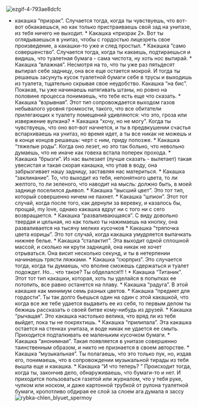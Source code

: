 ![ezgif-4-793ae8dcfc](https://github.com/impostorTV/IMPOSTORTV/assets/171691477/718bd578-1ddb-4eec-878a-ca66050e7c2b)
* какашка “призрак”. Случается тогда, когда ты чувствуешь, что вот-вот обкакаешься, но как только пристраиваешь свой зад на унитазе, из тебя ничего не выходит. * Какашка «призрак 2». Вот ты оглядываешься в унитаз, чтобы с гордостью лицезреть свое произведение, а какашки-то уже и след простыл. * Какашка “само совершенство”. Случается тогда, когда ты какаешь, подтираешься и видишь, что туалетная бумага - сама чистота, ну хоть нос вытирай. * Какашка “влажная”. Несмотря на то, что ты уже раз пятьдесят вытирал себе задницу, она все еще остается мокрой. И тогда ты решаешь засунуть кусок туалетной бумаги себе в трусы и выходишь из туалета, тщательно скрывая свое неудобство. Какашка “на бис”. Покакав, ты уже начинаешь натягивать штаны, но ровно на половине процесса понимаешь, что тебе есть еще что сказать. * Какашка “взрывная”. Этот тип сопровождается выходом газов небывалого уровня громкости, такого, что все обитатели прилегающих к туалету помещений удивляются: что это, гроза или извержение вулкана? * Какашка “хочу, но не могу”. Когда ты чувствуешь, что оно вот-вот начнется, и ты в предвкушении счастья вспархиваешь на унитаз, но время идет, а ты все никак не можешь и в конце концов решаешь: черт с ним, приду попозже. * Какашка “тяжелые роды”. Когда оно лезет, но это так больно, что невольно думаешь, что не иначе как говеха встала поперек прохода. * Какашка “брызги”. Из нас вылезает (лучше сказать - вылетает) такая увесистая и такая скорая какашка, что упав в воду, она забрызгивает нашу задницу, заставляя нас материться. * Какашка “заклинание”. То, что выходит из тебя, непонятного цвета, то ли желтого, то ли зеленого, что наводит на мысль: должно быть, в моей заднице поселился дьявол. * Какашка “высший цвет”. Это тот тип, который совершенно ничем не пахнет. * Какашка “шпион”. Этот тот случай, когда после того, как дернули за веревку, и казалось бы, прощай, my love, однако какашка вдруг ни с того ни с сего возвращается. * Какашка “разваливающаяся”. С виду довольно твердая и цельная, но как только ты нажимаешь на кнопку, она разваливается на тысячу мелких кусочков * Какашка “тряпочка цвета корицы”. Это тот случай, когда какашка умудряется выпачкать нижнее белье. * Какашка “сталактит”. Эта выходит одной сплошной массой, и сколько ни крути задницей, она никак не хочет отрываться. Она висит несколько секунд, и ты в нетерпении начинаешь трясти ляжками. * Какашка “сюрприз”. Это случается тогда, когда ты думаешь, что вполне сможешь сдержаться и туалет подождет. Но… что такое? Ты обделался!!! ! * Какашка “Титаник”. Этот тот тип какашки, которая, хоть ты уделайся в попытках ее потопить, все равно останется на плаву. * Какашка “радуга”. В этой какашке как минимум семь разных цветов. * Какашка “предмет для гордости”. Ты так долго бьешься один на один с этой какашкой, что когда все же тебе удается выдавить ее из себя, то первым делом ты бежишь рассказать о своей битве кому-нибудь из друзей. * Какашка “рычащая”. Это какашка настолько велика, что вряд ли из тебя выйдет, пока ты не покряхтишь. * Какашка “прилипала”. Эта какашка остается на стенках унитаза, и воде никак не удается ее смыть. Приходится подталкивать ее маленьким кусочком бумаги. * Какашка “анонимная”. Такая появляется в унитазе совершенно таинственным образом, и никто не признается в своем авторстве. * Какашка “музыкальная”. Ты полагаешь, что это только пук, но, издав его, понимаешь, что в сопровождении музыкальной тирады из тебя вышла еще и какашка. * Какашка “И что теперь? ” Происходит тогда, когда ты, закончив дело, обнаруживаешь, что бумаги-то и нет. И приходится пользоваться газетой или журналом, что у тебя руке, чулком или носком, и даже картонной трубкой от рулона туалетной бумаги, кропотливо обдирая ее слой за слоем
ага думала я зассу
![rybka-chlen_blyuet_spermoy](https://github.com/impostorTV/IMPOSTORTV/assets/171691477/c32730b4-5d28-4a0c-87a5-471ad5279805)
